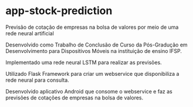 # app-stock-prediction
Previsão de cotação de empresas na bolsa de valores por meio de uma rede neural artificial

Desenvolvido como Trabalho de Conclusão de Curso da Pós-Gradução em Desenvolvimento para Dispositivos Móveis na instituição de ensino IFSP.

Implementado uma rede neural LSTM para realizar as previsões.

Utilizado Flask Framework para criar um webservice que disponibiliza a rede neural para consulta.

Desenvolvido aplicativo Android que consome o webservice e faz as previsões de cotações de empresas na bolsa de valores.
